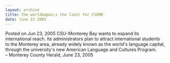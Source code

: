 ```yaml
---
layout: archive
title: The world&apos;s the limit for CSUMB
date: June 23 2005
---
```





<span class="date">Posted on Jun 23, 2005    </span>
CSU-Monterey Bay wants to expand its international reach. Its
administrators plan to attract international students to the
Monterey area, already widely known as the world&apos;s language
capital, through the university&apos;s new American Language and
Cultures Program.<br>
&#x2013; Monterey County Herald, June 23, 2005<br/></br>




